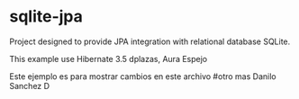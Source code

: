 sqlite-jpa
==========

Project designed 
to provide JPA integration with relational database SQLite.

This example use Hibernate 3.5 dplazas, Aura Espejo

Este ejemplo es para mostrar cambios en este archivo
#otro mas
Danilo Sanchez D